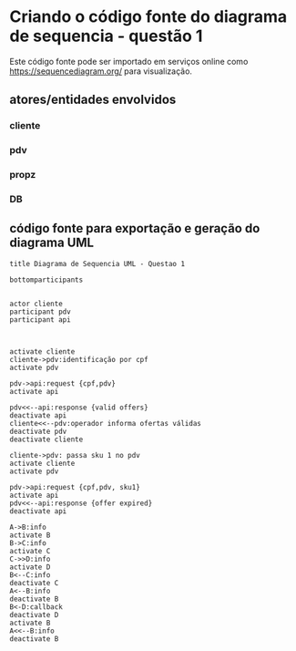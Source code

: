 # Criando o código fonte do diagrama de sequencia - questão 1
Este código fonte pode ser importado em serviços online como https://sequencediagram.org/
para visualização.

## atores/entidades envolvidos

### cliente
### pdv
### propz
### DB


## código fonte para exportação e geração do diagrama UML

```TXT
title Diagrama de Sequencia UML - Questao 1

bottomparticipants


actor cliente
participant pdv
participant api



activate cliente
cliente->pdv:identificação por cpf
activate pdv

pdv->api:request {cpf,pdv}
activate api

pdv<<--api:response {valid offers}
deactivate api
cliente<<--pdv:operador informa ofertas válidas
deactivate pdv
deactivate cliente

cliente->pdv: passa sku 1 no pdv
activate cliente
activate pdv

pdv->api:request {cpf,pdv, sku1}
activate api
pdv<<--api:response {offer expired}
deactivate api

A->B:info
activate B
B->C:info
activate C
C->>D:info
activate D
B<--C:info
deactivate C
A<--B:info
deactivate B
B<-D:callback
deactivate D
activate B
A<<--B:info
deactivate B




```


